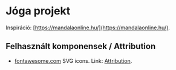 # Jóga projekt

Inspiráció: [https://mandalaonline.hu/](https://mandalaonline.hu/).

## Felhasznált komponensek / Attribution

- [fontawesome.com](https://fontawesome.com) SVG icons. Link: [Attribution](https://fontawesome.com/license).
